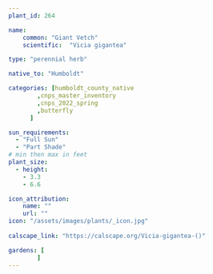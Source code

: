 ```yaml
---
plant_id: 264 

name: 
    common: "Giant Vetch" 
    scientific:  "Vicia gigantea" 

type: "perennial herb"

native_to: "Humboldt"

categories: [humboldt_county_native
        ,cnps_master_inventory
        ,cnps_2022_spring
        ,butterfly
      ]

sun_requirements:
  - "Full Sun"
  - "Part Shade"
# min then max in feet
plant_size:
  - height: 
    - 3.3 
    - 6.6

icon_attribution: 
    name: ""
    url: ""
icon: "/assets/images/plants/_icon.jpg"
 
calscape_link: "https://calscape.org/Vicia-gigantea-()"

gardens: [
        ]
---
```

